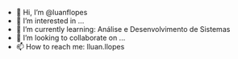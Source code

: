 - 👋 Hi, I’m @luanflopes
- 👀 I’m interested in ...
- 🌱 I’m currently learning: Análise e Desenvolvimento de Sistemas
- 💞️ I’m looking to collaborate on ...
- 📫 How to reach me: lluan.llopes

<!---
luanflopes/luanflopes is a ✨ special ✨ repository because its `README.md` (this file) appears on your GitHub profile.
You can click the Preview link to take a look at your changes.
--->
